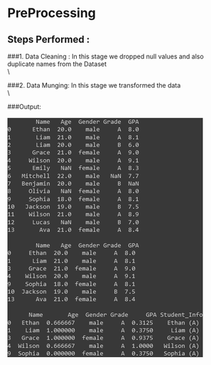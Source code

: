 # PreProcessing

## Steps Performed :

###1. Data Cleaning :
In this stage we dropped null values and also duplicate names from the Dataset
\
\



###2. Data Munging:
In this stage we transformed the data 
\
\



###Output:
\
\
![Screenshot of a Preprocessed Student data ](preprocessed.png)
